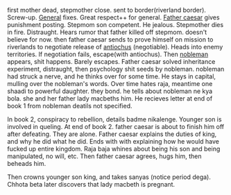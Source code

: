 first mother dead, stepmother close. sent to border(riverland border). Screw-up. [General](Characters/General) fixes. Great respect++ for general. [Father caesar](Father%20Caesar.md) gives punishment posting. Stepmom son competent. He jealous. Stepmother dies in fire. Distraught. Hears rumor that father killed off stepmom. doesn't believe for now. then father caesar sends to prove himself on mission to riverlands to negotiate release of [antiochus](Characters/Antiochus.md) (negotiable). Heads into enemy territories. If negotiation fails, escape(with antiochus). Then [nobleman](<Narcissist Nobleman>) appears, shit happens. Barely escapes. Father caesar solved inheritance experiment, distraught, then psychology shit seeds by nobleman. nobleman had struck a nerve, and he thinks over for some time. He stays in capital, mulling over the nobleman's words. Over time hates raja, meantime one shaadi to powerful daughter. they bond. he tells about nobleman ne kya bola. she and her father lady macbeths him. He recieves letter at end of book 1 from nobleman deatils not specified. 

In book 2, conspiracy to rebellion, details badme nikalenge. Younger son is involved in queling. At end of book 2. father caesar is about to finish him off after defeating. They are alone. Father caesar explains the duties of king, and why he did what he did. Ends with with explaining how he would have fucked up entire kingdom. Raja baja whines about being his son and being manipulated, no will, etc. Then father caesar agrees, hugs him, then beheads him.

Then crowns younger son king, and takes sanyas (notice period dega). Chhota beta later discovers that lady macbeth is pregnant. 